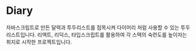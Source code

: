 # Diary

자바스크립트로 만든 달력과 투두리스트를 접목시켜 다이어리 처럼 사용할 수 있는 투두리스트입니다.
리액트, 리덕스, 타입스크립트를 활용하여 각 스택의 숙련도를 높이자는 취지로 시작한 프로젝트입니다.
